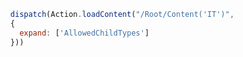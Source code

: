 ```javascript
  dispatch(Action.loadContent("/Root/Content('IT')",
  {
    expand: ['AllowedChildTypes']
  }))
```
